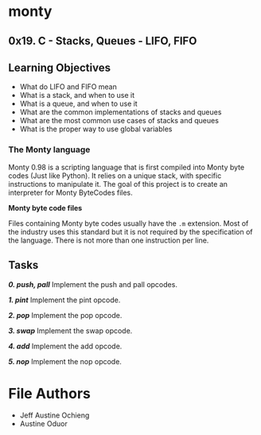 # monty
## 0x19. C - Stacks, Queues - LIFO, FIFO

## Learning Objectives


- What do LIFO and FIFO mean
- What is a stack, and when to use it
- What is a queue, and when to use it
- What are the common implementations of stacks and queues
- What are the most common use cases of stacks and queues
- What is the proper way to use global variables

### The Monty language

Monty 0.98 is a scripting language that is first compiled into Monty byte codes (Just like Python). It relies on a unique stack, with specific instructions to manipulate it. The goal of this project is to create an interpreter for Monty ByteCodes files.

**Monty byte code files**

Files containing Monty byte codes usually have the `.m` extension. Most of the industry uses this standard but it is not required by the specification of the language. There is not more than one instruction per line. 

## Tasks

_**0. push, pall**_
Implement the push and pall opcodes.

_**1. pint**_
Implement the pint opcode.

_**2. pop**_
Implement the pop opcode.

_**3. swap**_
Implement the swap opcode.

_**4. add**_
Implement the add opcode.

_**5. nop**_
Implement the nop opcode.

# File Authors 
- Jeff Austine Ochieng
- Austine Oduor